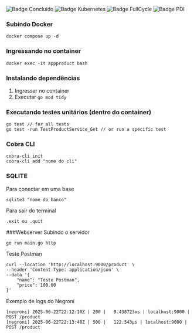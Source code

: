 ![Badge Concluído](http://img.shields.io/static/v1?label=STATUS&message=CONCLUÍDO&color=GREEN&style=for-the-badge)
![Badge Kubernetes](http://img.shields.io/static/v1?label=ARQUITETURA_HEXAGONAL&message=go1.16.15&color=blue&style=for-the-badge)
![Badge FullCycle](http://img.shields.io/static/v1?label=FULLCYCLE&message=3.0&color=orange&style=for-the-badge)
![Badge PDI](http://img.shields.io/static/v1?label=PDI&message=LOGCOMEX&color=purple&style=for-the-badge)


### Subindo Docker
```
docker compose up -d
```

### Ingressando no container
```
docker exec -it appproduct bash
```

### Instalando dependências
1. Ingressar no container
2. Executar ```go mod tidy```

### Executando testes unitários (dentro do container)
```
go test // for all tests
go test -run TestProductService_Get // or run a specific test
```

### Cobra CLI
```
cobra-cli init
cobra-cli add "nome do cli"
```

### SQLITE
Para conectar em uma base
```
sqlite3 "nome do banco"
```

Para sair do terminal
```
.exit ou .quit
```

###Webserver
Subindo o servidor
```
go run main.go http
```

Teste Postman
```
curl --location 'http://localhost:9000/product' \
--header 'Content-Type: application/json' \
--data '{
    "name": "Teste Postman",
    "price": 100.00
}'
```

Exemplo de logs do Negroni
```
[negroni] 2025-06-22T22:12:10Z | 200 |   9.438723ms | localhost:9000 | POST /product
[negroni] 2025-06-22T22:13:40Z | 500 |   122.543µs | localhost:9000 | POST /product
```


